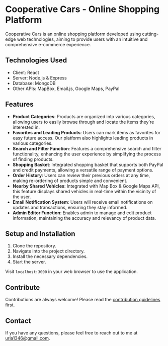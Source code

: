 # Cooperative Cars - Online Shopping Platform

Cooperative Cars is an online shopping platform developed using cutting-edge web technologies, aiming to provide users with an intuitive and comprehensive e-commerce experience. 

## Technologies Used

- Client: React
- Server: Node.js & Express
- Database: MongoDB
- Other APIs: MapBox, Email.js, Google Maps, PayPal

## Features

- **Product Categories**: Products are organized into various categories, allowing users to easily browse through and locate the items they're interested in.
- **Favorites and Leading Products**: Users can mark items as favorites for easy future access. Our platform also highlights leading products in various categories.
- **Search and Filter Function**: Features a comprehensive search and filter functionality, enhancing the user experience by simplifying the process of finding products.
- **Shopping Basket**: Integrated shopping basket that supports both PayPal and credit payments, allowing a versatile range of payment options.
- **Order History**: Users can review their previous orders at any time, making re-ordering of products simple and convenient.
- **Nearby Shared Vehicles**: Integrated with Map Box & Google Maps API, this feature displays shared vehicles in real-time within the vicinity of the user.
- **Email Notification System**: Users will receive email notifications on updates and transactions, ensuring they stay informed.
- **Admin Editor Function**: Enables admin to manage and edit product information, maintaining the accuracy and relevancy of product data.

## Setup and Installation

1. Clone the repository.
2. Navigate into the project directory.
3. Install the necessary dependencies.
4. Start the server.

Visit `localhost:3000` in your web browser to use the application.

## Contribute

Contributions are always welcome! Please read the [contribution guidelines](contributing.md) first.

## Contact

If you have any questions, please feel free to reach out to me at uria1346@gmail.com.

